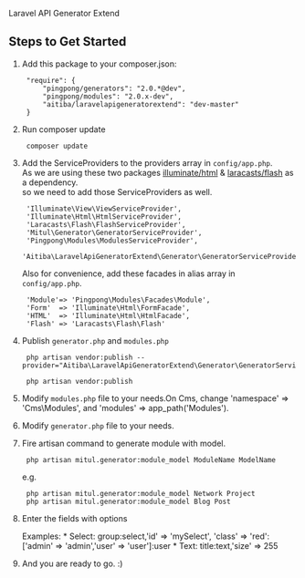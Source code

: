 Laravel API Generator Extend

Steps to Get Started
---------------------

1. Add this package to your composer.json:
  
        "require": {
            "pingpong/generators": "2.0.*@dev",
            "pingpong/modules": "2.0.x-dev",
            "aitiba/laravelapigeneratorextend": "dev-master"
        }
  
2. Run composer update

        composer update
    
3. Add the ServiceProviders to the providers array in ```config/app.php```.<br>
   As we are using these two packages [illuminate/html](https://github.com/illuminate/html) & [laracasts/flash](https://github.com/laracasts/flash) as a dependency.<br>
   so we need to add those ServiceProviders as well.

        'Illuminate\View\ViewServiceProvider',
        'Illuminate\Html\HtmlServiceProvider',
        'Laracasts\Flash\FlashServiceProvider',
        'Mitul\Generator\GeneratorServiceProvider',
        'Pingpong\Modules\ModulesServiceProvider',
        'Aitiba\LaravelApiGeneratorExtend\Generator\GeneratorServiceProvider',

   Also for convenience, add these facades in alias array in ```config/app.php```.

        'Module'=> 'Pingpong\Modules\Facades\Module',
        'Form'  => 'Illuminate\Html\FormFacade',
        'HTML'  => 'Illuminate\Html\HtmlFacade',
        'Flash' => 'Laracasts\Flash\Flash'

4. Publish ```generator.php``` and ```modules.php```

        php artisan vendor:publish --provider="Aitiba\LaravelApiGeneratorExtend\Generator\GeneratorServiceProvider"

        php artisan vendor:publish

5. Modify ```modules.php``` file to your needs.On Cms, change 'namespace' => 'Cms\Modules', and 'modules' => app_path('Modules').

6. Modify ```generator.php``` file to your needs.

7. Fire artisan command to generate module with model.

        php artisan mitul.generator:module_model ModuleName ModelName
        
    e.g.
    
        php artisan mitul.generator:module_model Network Project
        php artisan mitul.generator:module_model Blog Post
 
8. Enter the fields with options<br>

    Examples:
        * Select: group:select,'id' => 'mySelect', 'class' => 'red':['admin' => 'admin','user' => 'user']:user
        * Text: title:text,'size' => 255

9. And you are ready to go. :)